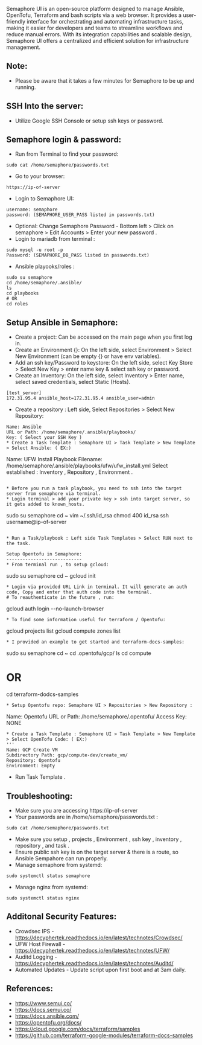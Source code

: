 Semaphore UI is an open-source platform designed to manage Ansible, OpenTofu, Terraform and bash scripts via a web browser. 
It provides a user-friendly interface for orchestrating and automating infrastructure tasks, making it easier for 
developers and teams to streamline workflows and reduce manual errors. With its integration capabilities and scalable 
design, Semaphore UI offers a centralized and efficient solution for infrastructure management.

Note:
------
* Please be aware that it takes a few minutes for Semaphore to be up and running.

SSH Into the server:
--------------------
* Utilize Google SSH Console or setup ssh keys or password.

Semaphore login & password:
------------------------------
* Run from Terminal to find your password:
```
sudo cat /home/semaphore/passwords.txt
```
* Go to your browser:
```
https://ip-of-server
```
* Login to Semaphore UI: 
```
username: semaphore 
password: (SEMAPHORE_USER_PASS listed in passwords.txt)
```
* Optional: Change Semaphore Password - Bottom left > Click on semaphore > Edit Accounts > Enter your new password . 
* Login to mariadb from terminal : 
```
sudo mysql -u root -p  
Password: (SEMAPHORE_DB_PASS listed in passwords.txt)
```
* Ansible playooks/roles : 
```
sudo su semaphore
cd /home/semaphore/.ansible/
ls 
cd playbooks
# OR
cd roles
```

Setup Ansible in Semaphore: 
---------------------------
* Create a project: Can be accessed on the main page when you first log in.
* Create an Environment {}: On the left side, select Environment > Select New Environment (can be empty {} or have env variables).
* Add an ssh key/Password to keystore: On the left side, select Key Store > Select New Key > enter name key & select ssh key or password.
* Create an Inventory: On the left side, select Inventory > Enter name, select saved credentials, select Static (Hosts).

```
[test_server]
172.31.95.4 ansible_host=172.31.95.4 ansible_user=admin
```

* Create a repository : Left side, Select Repositories > Select New Repository:
```
Name: Ansible
URL or Path: /home/semaphore/.ansible/playbooks/ 
Key: ( Select your SSH Key )
* Create a Task Template : Semaphore UI > Task Template > New Template > Select Ansible: ( EX:)

```
Name: UFW Install
Playbook Filename: /home/semaphore/.ansible/playbooks/ufw/ufw_install.yml
Select established : Inventory , Repository , Environment . 
```

* Before you run a task playbook, you need to ssh into the target server from semaphore via terminal. 
* Login terminal > add your private key > ssh into target server, so it gets added to known_hosts.

```
sudo su semaphore
cd ~
vim ~/.ssh/id_rsa 
chmod 400 id_rsa 
ssh username@ip-of-server
```

* Run a Task/playbook : Left side Task Templates > Select RUN next to the task.

Setup Opentofu in Semaphore:
----------------------------
* From terminal run , to setup gcloud:
```
sudo su semaphore
cd ~
gcloud init
```
* Login via provided URL Link in terminal. It will generate an auth code, Copy and enter that auth code into the terminal.
# To reauthenticate in the future , run:
```
gcloud auth login --no-launch-browser
```
* To find some information useful for terraform / Opentofu:
```
gcloud projects list
gcloud compute zones list
```
* I provided an example to get started and terraform-docs-samples:
```
sudo su semaphore
cd ~
cd .opentofu/gcp/
ls
cd compute
# OR
cd terraform-dodcs-samples
```
* Setup Opentofu repo: Semaphore UI > Repositories > New Repository :
```
Name: Opentofu
URL or Path: /home/semaphore/.opentofu/
Access Key: NONE
```
* Create a Task Template : Semaphore UI > Task Template > New Template > Select OpenTofu Code: ( EX:)
'''
Name: GCP Create VM
Subdirectory Path: gcp/compute-dev/create_vm/
Repository: Opentofu
Environment: Empty
```
* Run Task Template . 


Troubleshooting:
-----------------
* Make sure you are accessing https://ip-of-server
* Your passwords are in /home/semaphore/passwords.txt :
```
sudo cat /home/semaphore/passwords.txt
```
* Make sure you setup , projects , Environment , ssh key , inventory , repository , and task . 
* Ensure public ssh key is on the target server & there is a route, so Ansible Sempahore can run properly.
* Manage semaphore from systemd: 
```
sudo systemctl status semaphore
```
* Manage nginx from systemd: 
```
sudo systemctl status nginx
```

Additonal Security Features:
----------------------------
* Crowdsec IPS - https://decyphertek.readthedocs.io/en/latest/technotes/Crowdsec/
* UFW Host Firewall - https://decyphertek.readthedocs.io/en/latest/technotes/UFW/
* Auditd Logging - https://decyphertek.readthedocs.io/en/latest/technotes/Auditd/
* Automated Updates - Update script upon first boot and at 3am daily.

References:
------------
* https://www.semui.co/
* https://docs.semui.co/
* https://docs.ansible.com/
* https://opentofu.org/docs/
* https://cloud.google.com/docs/terraform/samples
* https://github.com/terraform-google-modules/terraform-docs-samples

